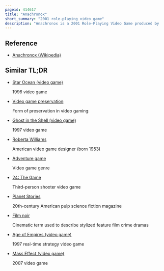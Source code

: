 ```yaml
---
pageid: 414617
title: "Anachronox"
short_summary: "2001 role-playing video game"
description: "Anachronox is a 2001 Role-Playing Video Game produced by Tom Hall and Dallas' Ion Storm Games Studio. The Game is centered on Sylvester 'Sly Boots' Bucelli, a down-and-out private Investigator who looks for Work in the Slums of Anachronox, a once-abandoned Planet near the Galaxy's Jumpgate Hub. He travels to other planets, amasses an unlikely group of friends, and unravels a mystery that threatens the fate of the universe. The Science Fiction Story of the Game was influenced by Cyberpunk Film Noir and unconventional Humor. The Story focuses on working through a past Experience."
---
```


## Reference

- [Anachronox (Wikipedia)](https://en.wikipedia.org/?curid=414617)

## Similar TL;DR

- [Star Ocean (video game)](/tldr/en/star-ocean-video-game)

  1996 video game

- [Video game preservation](/tldr/en/video-game-preservation)

  Form of preservation in video gaming

- [Ghost in the Shell (video game)](/tldr/en/ghost-in-the-shell-video-game)

  1997 video game

- [Roberta Williams](/tldr/en/roberta-williams)

  American video game designer (born 1953)

- [Adventure game](/tldr/en/adventure-game)

  Video game genre

- [24: The Game](/tldr/en/24-the-game)

  Third-person shooter video game

- [Planet Stories](/tldr/en/planet-stories)

  20th-century American pulp science fiction magazine

- [Film noir](/tldr/en/film-noir)

  Cinematic term used to describe stylized feature film crime dramas

- [Age of Empires (video game)](/tldr/en/age-of-empires-video-game)

  1997 real-time strategy video game

- [Mass Effect (video game)](/tldr/en/mass-effect-video-game)

  2007 video game
